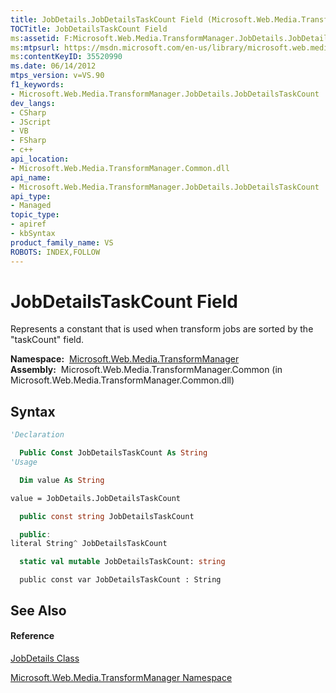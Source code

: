 ```yaml
---
title: JobDetails.JobDetailsTaskCount Field (Microsoft.Web.Media.TransformManager)
TOCTitle: JobDetailsTaskCount Field
ms:assetid: F:Microsoft.Web.Media.TransformManager.JobDetails.JobDetailsTaskCount
ms:mtpsurl: https://msdn.microsoft.com/en-us/library/microsoft.web.media.transformmanager.jobdetails.jobdetailstaskcount(v=VS.90)
ms:contentKeyID: 35520990
ms.date: 06/14/2012
mtps_version: v=VS.90
f1_keywords:
- Microsoft.Web.Media.TransformManager.JobDetails.JobDetailsTaskCount
dev_langs:
- CSharp
- JScript
- VB
- FSharp
- c++
api_location:
- Microsoft.Web.Media.TransformManager.Common.dll
api_name:
- Microsoft.Web.Media.TransformManager.JobDetails.JobDetailsTaskCount
api_type:
- Managed
topic_type:
- apiref
- kbSyntax
product_family_name: VS
ROBOTS: INDEX,FOLLOW
---
```


# JobDetailsTaskCount Field

Represents a constant that is used when transform jobs are sorted by the "taskCount" field.

**Namespace:**  [Microsoft.Web.Media.TransformManager](microsoft-web-media-transformmanager-namespace.md)  
**Assembly:**  Microsoft.Web.Media.TransformManager.Common (in Microsoft.Web.Media.TransformManager.Common.dll)

## Syntax

``` vb
'Declaration

  Public Const JobDetailsTaskCount As String
'Usage

  Dim value As String

value = JobDetails.JobDetailsTaskCount
```

``` csharp
  public const string JobDetailsTaskCount
```

``` c++
  public:
literal String^ JobDetailsTaskCount
```

``` fsharp
  static val mutable JobDetailsTaskCount: string
```

``` jscript
  public const var JobDetailsTaskCount : String
```

## See Also

#### Reference

[JobDetails Class](jobdetails-class-microsoft-web-media-transformmanager.md)

[Microsoft.Web.Media.TransformManager Namespace](microsoft-web-media-transformmanager-namespace.md)

